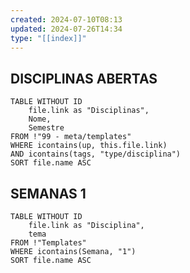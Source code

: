 ```yaml
---
created: 2024-07-10T08:13
updated: 2024-07-26T14:34
type: "[[index]]"
---
```

## DISCIPLINAS ABERTAS
```dataview
TABLE WITHOUT ID
	file.link as "Disciplinas",
	Nome,
	Semestre
FROM !"99 - meta/templates"
WHERE icontains(up, this.file.link)
AND icontains(tags, "type/disciplina")
SORT file.name ASC
```

## SEMANAS 1
```dataview
TABLE WITHOUT ID
	file.link as "Disciplina",
	tema
FROM !"Templates"
WHERE icontains(Semana, "1")
SORT file.name ASC
```